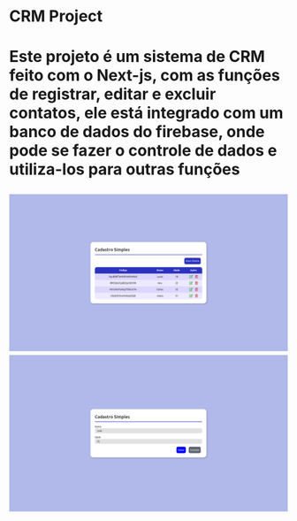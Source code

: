 <h1>CRM Project<h1>
  
<p>Este projeto é um sistema de CRM feito com o Next-js, com as funções de registrar, editar e excluir contatos, ele está integrado com um banco de dados do firebase, onde pode se fazer o controle de dados e utiliza-los para outras funções</p>

<img src="https://github.com/lulucasalves/crm-project/blob/main/.github/imagem-1.png">
  
<img src="https://github.com/lulucasalves/crm-project/blob/main/.github/imagem-2.png">
